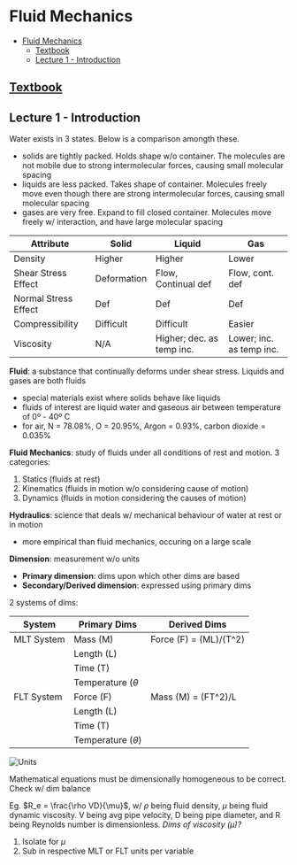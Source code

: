 # Fluid Mechanics

- [Fluid Mechanics](#fluid-mechanics)
  - [Textbook](#textbook)
  - [Lecture 1 - Introduction](#lecture-1---introduction)

## [Textbook](http://benjaminklassen.com/documents/courses/fluid/fluidtextbook.pdf)

## Lecture 1 - Introduction

Water exists in 3 states. Below is a comparison amongth these.

- solids are tightly packed. Holds shape w/o container. The molecules are not mobile due to strong intermolecular forces, causing small molecular spacing
- liquids are less packed. Takes shape of container. Molecules freely move even though there are strong intermolecular forces, causing small molecular spacing
- gases are very free. Expand to fill closed container. Molecules move freely w/ interaction, and have large molecular spacing

|Attribute|Solid|Liquid|Gas|
|----|----|----|----|
|Density|Higher|Higher|Lower|
|Shear Stress Effect|Deformation|Flow, Continual def|Flow, cont. def|
|Normal Stress Effect|Def|Def|Def|
|Compressibility|Difficult|Difficult|Easier|
|Viscosity|N/A|Higher; dec. as temp inc.|Lower; inc. as temp inc.|

**Fluid**: a substance that continually deforms under shear stress. Liquids and gases are both fluids

- special materials exist where solids behave like liquids
- fluids of interest are liquid water and gaseous air between temperature of 0º - 40º C
- for air, N = 78.08%, O = 20.95%, Argon = 0.93%, carbon dioxide = 0.035%

**Fluid Mechanics**: study of fluids under all conditions of rest and motion. 3 categories:

1. Statics (fluids at rest)
2. Kinematics (fluids in motion w/o considering cause of motion)
3. Dynamics (fluids in motion considering the causes of motion)

**Hydraulics**: science that deals w/ mechanical behaviour of water at rest or in motion

- more empirical than fluid mechanics, occuring on a large scale

**Dimension**: measurement w/o units

- **Primary dimension**: dims upon which other dims are based
- **Secondary/Derived dimension**: expressed using primary dims

2 systems of dims:

|System|Primary Dims|Derived Dims|
|----|----|----|
|MLT System|Mass (M)|Force (F) = (ML)/(T^2)|
||Length (L)||
||Time (T)||
||Temperature ($\theta$||
|FLT System|Force (F)|Mass (M) = (FT^2)/L|
||Length (L)||
||Time (T)||
||Temperature ($\theta$)||

![Units](https://i.imgur.com/oduQHve.png?1)

Mathematical equations must be dimensionally homogeneous to be correct. Check w/ dim balance

Eg. $R_e = \frac{\rho VD}{\mu}$, w/ $\rho$ being fluid density, $\mu$ being fluid dynamic viscosity. V being avg pipe velocity, D being pipe diameter, and R being Reynolds number is dimensionless. *Dims of viscosity ($\mu$)?*

1. Isolate for $\mu$
2. Sub in respective MLT or FLT units per variable
